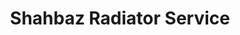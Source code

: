 ---
title: "Shahbaz Radiator Service"
url: /karachi/shahbaz-radiator-service/
shop: Autowerkstatt
---